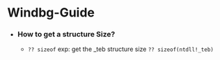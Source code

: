 # Windbg-Guide


-  ### How to get a structure Size?
    -  `?? sizeof` exp: get the _teb structure size `?? sizeof(ntdll!_teb)`
